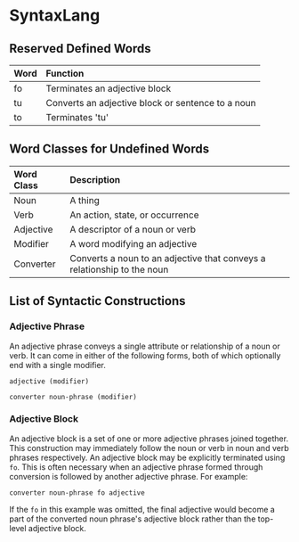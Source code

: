 # SyntaxLang
## Reserved Defined Words
| Word | Function                                          |
| :--- | :------------------------------------------------ |
| fo   | Terminates an adjective block                     |
| tu   | Converts an adjective block or sentence to a noun |
| to   | Terminates 'tu'                                   |

## Word Classes for Undefined Words
| Word Class | Description                                                             |
| :--------- | :---------------------------------------------------------------------- |
| Noun       | A thing                                                                 |
| Verb       | An action, state, or occurrence                                         |
| Adjective  | A descriptor of a noun or verb                                          |
| Modifier   | A word modifying an adjective                                           |
| Converter  | Converts a noun to an adjective that conveys a relationship to the noun |

## List of Syntactic Constructions
### Adjective Phrase
An adjective phrase conveys a single attribute or relationship of a noun or verb. It can come in either of the following forms, both of which optionally end with a single modifier.

```adjective (modifier)```

```converter noun-phrase (modifier)```

### Adjective Block
An adjective block is a set of one or more adjective phrases joined together. This construction may immediately follow the noun or verb in noun and verb phrases respectively. An adjective block may be explicitly terminated using `fo`. This is often necessary when an adjective phrase formed through conversion is followed by another adjective phrase. For example:

```converter noun-phrase fo adjective```

If the `fo` in this example was omitted, the final adjective would become a part of the converted noun phrase's adjective block rather than the top-level adjective block.
